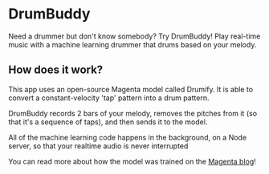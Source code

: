 DrumBuddy
=================
Need a drummer but don't know somebody? Try DrumBuddy!
Play real-time music with a machine learning drummer that drums based on your melody.

## How does it work?
This app uses an open-source Magenta model called Drumify. 
It is able to convert a constant-velocity 'tap' pattern into a drum pattern.

DrumBuddy records 2 bars of your melody, removes the pitches from it (so that it's a sequence of taps), 
and then sends it to the model. 

All of the machine learning code happens in the background, on a Node server, so that your realtime audio is never interrupted

You can read more about how the model was trained on the [Magenta blog](https://magenta.tensorflow.org/groovae)!
